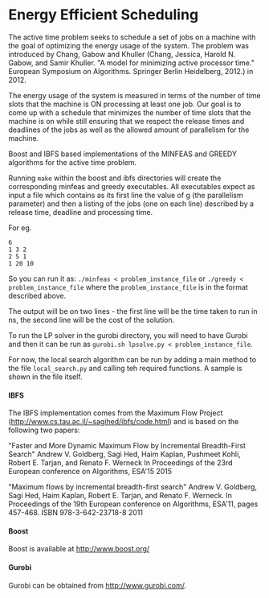# Energy Efficient Scheduling

The active time problem seeks to schedule a set of jobs on a machine with the goal of optimizing the energy usage of the system. The problem was introduced by Chang, Gabow and Khuller (Chang, Jessica, Harold N. Gabow, and Samir Khuller. "A model for minimizing active processor time." European Symposium on Algorithms. Springer Berlin Heidelberg, 2012.) in 2012.

The energy usage of the system is measured in terms of the number of time slots that the machine is ON processing at least one job. Our goal is to come up with a schedule that minimizes the number of time slots that the machine is on while still ensuring that we respect the release times and deadlines of the jobs as well as the allowed amount of parallelism for the machine.

Boost and IBFS based implementations of the MINFEAS and GREEDY algorithms for the active time problem.

Running `make` within the boost and ibfs directories will create the corresponding minfeas and greedy executables.
All executables expect as input a file which contains as its first line the value of g (the parallelism parameter) and then a listing of the jobs (one on each line) described by a release time, deadline and processing time.

For eg.
```
6
1 3 2
2 5 1
1 20 10
```

So you can run it as: `./minfeas < problem_instance_file` or `./greedy < problem_instance_file` where the `problem_instance_file` is in the format described above.

The output will be on two lines - the first line will be the time taken to run in ns, the second line will be the cost of the solution.

To run the LP solver in the gurobi directory, you will need to have Gurobi and then it can be run as `gurobi.sh lpsolve.py < problem_instance_file`.

For now, the local search algorithm can be run by adding a main method to the file `local_search.py` and calling teh required functions. A sample is shown in the file itself.


####  IBFS
The IBFS implementation comes from the Maximum Flow Project (http://www.cs.tau.ac.il/~sagihed/ibfs/code.html) and is based on the following two papers:

"Faster and More Dynamic Maximum Flow 
by Incremental Breadth-First Search"
Andrew V. Goldberg, Sagi Hed, Haim Kaplan, Pushmeet Kohli,
Robert E. Tarjan, and Renato F. Werneck
In Proceedings of the 23rd European conference on Algorithms, ESA'15
2015

"Maximum flows by incremental breadth-first search"
Andrew V. Goldberg, Sagi Hed, Haim Kaplan, Robert E. Tarjan, and Renato F. Werneck.
In Proceedings of the 19th European conference on Algorithms, ESA'11, pages 457-468.
ISBN 978-3-642-23718-8
2011


#### Boost
Boost is available at http://www.boost.org/

#### Gurobi
Gurobi can be obtained from http://www.gurobi.com/.
